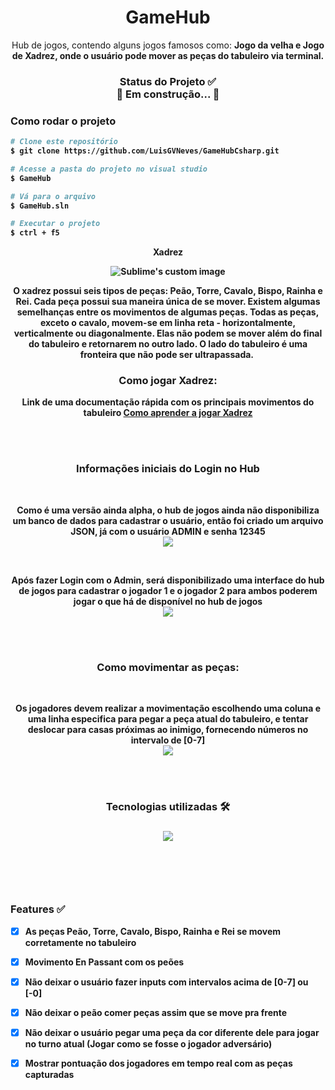 <h1 align="center"> 
  GameHub
</h1>



<p align="center">
  Hub de jogos, contendo alguns jogos famosos como: <b>Jogo da velha<b> e <b>Jogo de Xadrez<b>, onde o usuário pode mover as peças do tabuleiro via terminal.
</p>


<h3 align="center"> 
  Status do Projeto ✅ <br>
	🚧 Em construção...  🚧
</h3>


### Como rodar o projeto
```bash
# Clone este repositório
$ git clone https://github.com/LuisGVNeves/GameHubCsharp.git

# Acesse a pasta do projeto no visual studio
$ GameHub

# Vá para o arquivo
$ GameHub.sln

# Executar o projeto
$ ctrl + f5
```




<p align="center">
  <b>Xadrez</b>
</p>

<p align="center">
  <img src="https://user-images.githubusercontent.com/99727468/214076666-1120bc22-8df6-424b-9525-aa7d790e3767.png" alt="Sublime's custom image"/>
</p>

<p align="center">
  O xadrez possui seis tipos de peças: Peão, Torre, Cavalo, Bispo, Rainha e Rei. Cada peça possui sua maneira única de se mover. Existem algumas semelhanças entre os movimentos de algumas peças. Todas as peças, exceto o cavalo, movem-se em linha reta - horizontalmente, verticalmente ou diagonalmente. Elas não podem se mover além do final do tabuleiro e retornarem no outro lado. O lado do tabuleiro é uma fronteira que não pode ser ultrapassada. 
</p>


<h3 align="center"> 
  Como jogar Xadrez:
</h3>


<p align="center">
  Link de uma documentação rápida com os principais movimentos do tabuleiro
  
  <a href="https://docs.kde.org/trunk5/pt_BR/knights/knights/piece-movement.html#:~:text=bispo%20da%20rainha.-,Torre,se%20encontra%20a%20pe%C3%A7a%20advers%C3%A1ria.">
  Como aprender a jogar Xadrez
  </a>
  
</p>





</br></br>

<h3 align="center"> 
  Informações iniciais do Login no Hub 
</h3>

</br>

<p align="center">
  Como é uma versão ainda alpha, o hub de jogos ainda não disponibiliza um banco de dados para cadastrar o usuário, então foi criado um arquivo JSON, já com o usuário ADMIN e senha 12345
  
  </br>
  <img src="https://user-images.githubusercontent.com/99727468/214079189-7e562f27-c2b3-4ae2-9add-0a1945fc36a8.png"/>
  
</p>

</br>

<p align="center">
  Após fazer Login com o Admin, será disponibilizado uma interface do hub de jogos para cadastrar o jogador 1 e o jogador 2 para ambos poderem jogar o que há de disponível no hub de jogos
  
  </br>
  <img src="https://user-images.githubusercontent.com/99727468/214080587-ff12e2b2-bcba-47bb-baaa-6cb3457f84c9.png"/>
  
</p>

</br></br>



<h3 align="center"> 
  Como movimentar as peças:
</h3>


</br>


<p align="center">
   Os jogadores devem realizar a movimentação escolhendo uma coluna e uma linha especifica para pegar a peça atual do tabuleiro, e tentar deslocar para casas próximas ao inimigo, fornecendo números no intervalo de [0-7]
  
  </br>
  <img src="https://user-images.githubusercontent.com/99727468/214081285-87fda56b-f1d8-4910-bf3d-f60deb558bb9.png"/>
  
</p>


</br></br>


<h3 align="center">
    Tecnologias utilizadas 🛠 <br>
<h3/>

<p align="center">
  <img src="https://user-images.githubusercontent.com/99727468/214086465-ea2c08c1-1ec9-409e-9a92-b316caa23549.png"/>
</p>


</br></br></br>

### Features ✅

- [x] As peças Peão, Torre, Cavalo, Bispo, Rainha e Rei se movem corretamente no tabuleiro
- [x] Movimento En Passant com os peões
- [x] Não deixar o usuário fazer inputs com intervalos acima de [0-7] ou [-0]
- [x] Não deixar o peão comer peças assim que se move pra frente
- [x] Não deixar o usuário pegar uma peça da cor diferente dele para jogar no turno atual (Jogar como se fosse o jogador adversário)
- [x] Mostrar pontuação dos jogadores em tempo real com as peças capturadas

